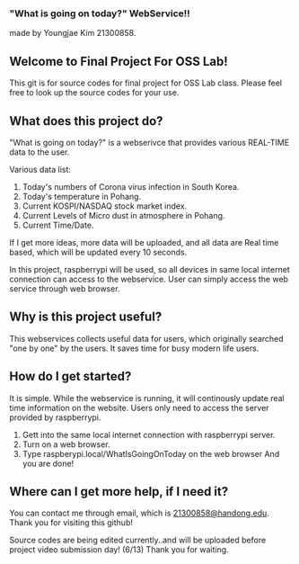 ### "What is going on today?" WebService!!
made by Youngjae Kim 21300858.

## Welcome to Final Project For OSS Lab!

This git is for source codes for final project for OSS Lab class.
Please feel free to look up the source codes for your use.

## What does this project do?

"What is going on today?" is a webserivce that provides various REAL-TIME data to the user.

Various data list: 
1. Today's numbers of Corona virus infection in South Korea.
2. Today's temperature in Pohang.
3. Current KOSPI/NASDAQ stock market index.
4. Current Levels of Micro dust in atmosphere in Pohang.
5. Current Time/Date.

If I get more ideas, more data will be uploaded, and all data are Real time based, which will be updated every 10 seconds. 
 
In this project, raspberrypi will be used, so all devices in same local internet connection can access to the webservice. User can simply access the web service through web browser.


## Why is this project useful?

This webservices collects useful data for users, which originally searched "one by one" by the users.
It saves time for busy modern life users.

## How do I get started?

It is simple. While the webservice is running, it will continously update real time information on the website.
Users only need to access the server provided by raspberrypi.

1. Gett into the same local internet connection with raspberrypi server.
2. Turn on a web browser.
3. Type raspberypi.local/WhatIsGoingOnToday on the web browser
And you are done!

## Where can I get more help, if I need it?

You can contact me through email, which is 21300858@handong.edu.
Thank you for visiting this github!


Source codes are being edited currently..and will be uploaded before project video submission day! (6/13)
Thank you for waiting.
